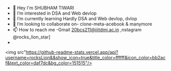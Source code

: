 - 👋 Hey I'm SHUBHAM TIWARI
- 👀 I’m interested in  DSA and Web devlop
- 🌱 I’m currently learning Hardly DSA and Web devlop, dvlop
- 💞️ I’m looking to collaborate on- clone-meta-acebook & manymore
- 📫 How to reach me -Gmail 20bcs211@iiitdmj.ac.in ,nstagram @rocks_lion_star]
 -
 <img src"https://github-readme-stats.vercel.app/api?username=rocksLion&&show_icon=true&title_color=ffffff&icon_color=bb2acf&text_color=daf7dc&bg_color=151515"/>
<!---
rocksLionstar/rocksLionstar is a ✨ special ✨ repository because its `README.md` (this file) appears on your GitHub profile.
You can click the Preview link to take a look at your changes.
--->

